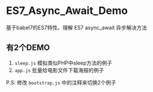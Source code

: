 # ES7_Async_Await_Demo
基于babel7的ES7特性，理解 ES7 async_await 异步解决方法

## 有2个DEMO

1. `sleep.js` 模拟类似PHP中sleep方法的例子
2. `app.js` 批量给电影文件下载海报的例子

P.S: 修改 `bootstrap.js` 中的注释来切换2个例子